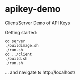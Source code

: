 # apikey-demo
Client/Server Demo of API Keys

Getting started:

```
cd server
./buildimage.sh
./run.sh
cd ../client
./build.sh
./run.sh
```

... and navigate to http://localhost/
